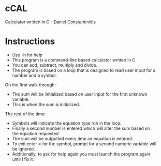 cCAL
====

Calculator written in C - Daniel Constantinidis

Instructions
============

- Use -h for help
- This program is a command-line based calculator written in C
- You can add, subtract, multiply and divide.
- The program is based on a loop that is designed to read user input for a number and a symbol.
            
 On the first walk through:
- The sum will be initialized based on user input for the first unknown variable.
- This is when the sum is initialized.
 
 The rest of the time:
- Symbols will indicate the equation type run in the loop.
- Finally a second number is entered which will alter the sum based on the equation requested
- The sum will be outputted every time an equation is entered.
- To exit enter = for the symbol, prompt for a second numeric variable will be ignored.
- Additionally, to ask for help again you must launch the program again until I fix it.
